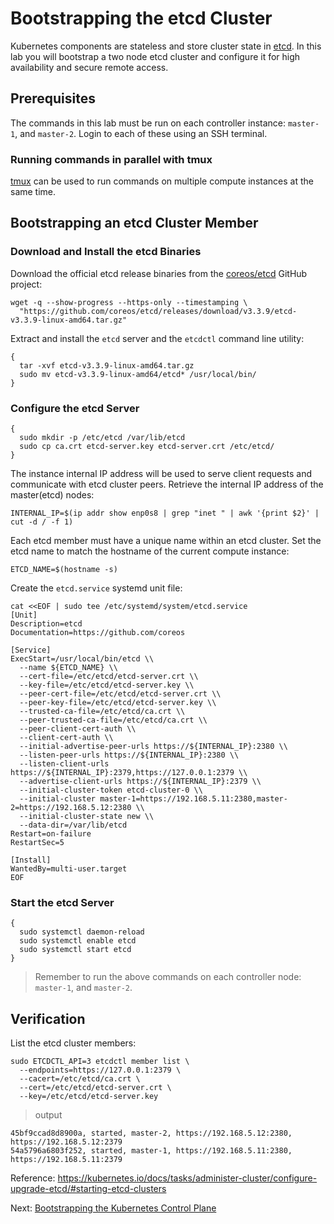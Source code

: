 # Bootstrapping the etcd Cluster

Kubernetes components are stateless and store cluster state in [etcd](https://github.com/coreos/etcd). In this lab you will bootstrap a two node etcd cluster and configure it for high availability and secure remote access.

## Prerequisites

The commands in this lab must be run on each controller instance: `master-1`, and `master-2`. Login to each of these using an SSH terminal.

### Running commands in parallel with tmux

[tmux](https://github.com/tmux/tmux/wiki) can be used to run commands on multiple compute instances at the same time.

## Bootstrapping an etcd Cluster Member

### Download and Install the etcd Binaries

Download the official etcd release binaries from the [coreos/etcd](https://github.com/coreos/etcd) GitHub project:

```
wget -q --show-progress --https-only --timestamping \
  "https://github.com/coreos/etcd/releases/download/v3.3.9/etcd-v3.3.9-linux-amd64.tar.gz"
```

Extract and install the `etcd` server and the `etcdctl` command line utility:

```
{
  tar -xvf etcd-v3.3.9-linux-amd64.tar.gz
  sudo mv etcd-v3.3.9-linux-amd64/etcd* /usr/local/bin/
}
```

### Configure the etcd Server

```
{
  sudo mkdir -p /etc/etcd /var/lib/etcd
  sudo cp ca.crt etcd-server.key etcd-server.crt /etc/etcd/
}
```

The instance internal IP address will be used to serve client requests and communicate with etcd cluster peers. Retrieve the internal IP address of the master(etcd) nodes:

```
INTERNAL_IP=$(ip addr show enp0s8 | grep "inet " | awk '{print $2}' | cut -d / -f 1)
```

Each etcd member must have a unique name within an etcd cluster. Set the etcd name to match the hostname of the current compute instance:

```
ETCD_NAME=$(hostname -s)
```

Create the `etcd.service` systemd unit file:

```
cat <<EOF | sudo tee /etc/systemd/system/etcd.service
[Unit]
Description=etcd
Documentation=https://github.com/coreos

[Service]
ExecStart=/usr/local/bin/etcd \\
  --name ${ETCD_NAME} \\
  --cert-file=/etc/etcd/etcd-server.crt \\
  --key-file=/etc/etcd/etcd-server.key \\
  --peer-cert-file=/etc/etcd/etcd-server.crt \\
  --peer-key-file=/etc/etcd/etcd-server.key \\
  --trusted-ca-file=/etc/etcd/ca.crt \\
  --peer-trusted-ca-file=/etc/etcd/ca.crt \\
  --peer-client-cert-auth \\
  --client-cert-auth \\
  --initial-advertise-peer-urls https://${INTERNAL_IP}:2380 \\
  --listen-peer-urls https://${INTERNAL_IP}:2380 \\
  --listen-client-urls https://${INTERNAL_IP}:2379,https://127.0.0.1:2379 \\
  --advertise-client-urls https://${INTERNAL_IP}:2379 \\
  --initial-cluster-token etcd-cluster-0 \\
  --initial-cluster master-1=https://192.168.5.11:2380,master-2=https://192.168.5.12:2380 \\
  --initial-cluster-state new \\
  --data-dir=/var/lib/etcd
Restart=on-failure
RestartSec=5

[Install]
WantedBy=multi-user.target
EOF
```

### Start the etcd Server

```
{
  sudo systemctl daemon-reload
  sudo systemctl enable etcd
  sudo systemctl start etcd
}
```

> Remember to run the above commands on each controller node: `master-1`, and `master-2`.

## Verification

List the etcd cluster members:

```
sudo ETCDCTL_API=3 etcdctl member list \
  --endpoints=https://127.0.0.1:2379 \
  --cacert=/etc/etcd/ca.crt \
  --cert=/etc/etcd/etcd-server.crt \
  --key=/etc/etcd/etcd-server.key
```

> output

```
45bf9ccad8d8900a, started, master-2, https://192.168.5.12:2380, https://192.168.5.12:2379
54a5796a6803f252, started, master-1, https://192.168.5.11:2380, https://192.168.5.11:2379
```

Reference: https://kubernetes.io/docs/tasks/administer-cluster/configure-upgrade-etcd/#starting-etcd-clusters

Next: [Bootstrapping the Kubernetes Control Plane](08-bootstrapping-kubernetes-controllers.md)
